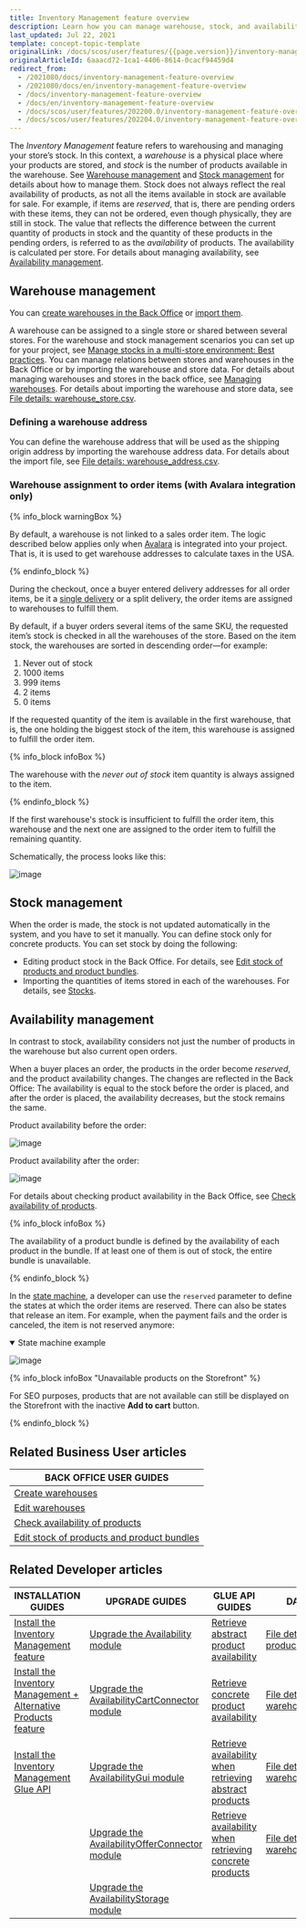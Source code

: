 ```yaml
---
title: Inventory Management feature overview
description: Learn how you can manage warehouse, stock, and availability with the Inventory Management feature
last_updated: Jul 22, 2021
template: concept-topic-template
originalLink: /docs/scos/user/features/{{page.version}}/inventory-management-feature-overview.html-feature-overview
originalArticleId: 6aaacd72-1ca1-4406-8614-0cacf94459d4
redirect_from:
  - /2021080/docs/inventory-management-feature-overview
  - /2021080/docs/en/inventory-management-feature-overview
  - /docs/inventory-management-feature-overview
  - /docs/en/inventory-management-feature-overview
  - /docs/scos/user/features/202200.0/inventory-management-feature-overview.html
  - /docs/scos/user/features/202204.0/inventory-management-feature-overview.html  
---
```


The *Inventory Management* feature refers to warehousing and managing your store’s stock. In this context, a *warehouse* is a physical place where your products are stored, and *stock* is the number of products available in the warehouse. See [Warehouse management](#warehouse-management) and [Stock management](#stock-management) for details about how to manage them.
Stock does not always reflect the real availability of products, as not all the items available in stock are available for sale. For example, if items are *reserved*, that is, there are pending orders with these items, they can not be ordered, even though physically, they are still in stock. The value that reflects the difference between the current quantity of products in stock and the quantity of these products in the pending orders, is referred to as the *availability* of products. The availability is calculated per store. For details about managing availability, see [Availability management](#availability-management).

## Warehouse management

You can [create warehouses in the Back Office](/docs/pbc/all/warehouse-management-system/manage-in-the-back-office/create-warehouses.html) or [import them](/docs/pbc/all/warehouse-management-system/import-and-export-data/file-details-warehouse.csv.html).

A warehouse can be assigned to a single store or shared between several stores. For the warehouse and stock management scenarios you can set up for your project, see [Manage stocks in a multi-store environment: Best practices](/docs/pbc/all/warehouse-management-system/extend-and-customize/manage-stocks-in-a-multi-store-environment-best-practices.html). You can manage relations between stores and warehouses in the Back Office or by importing the warehouse and store data. For details about managing warehouses and stores in the back office, see [Managing warehouses](/docs/pbc/all/warehouse-management-system/manage-in-the-back-office/edit-warehouses.html). For details about importing the warehouse and store data, see [File details: warehouse_store.csv](/docs/pbc/all/warehouse-management-system/import-and-export-data/file-details-warehouse-store.csv.html).

### Defining a warehouse address

You can define the warehouse address that will be used as the shipping origin address by importing the warehouse address data. For details about the import file, see [File details: warehouse_address.csv](/docs/pbc/all/warehouse-management-system/import-and-export-data/file-details-warehouse-address.csv.html).

### Warehouse assignment to order items (with Avalara integration only)

{% info_block warningBox %}

By default, a warehouse is not linked to a sales order item. The logic described below applies only when [Avalara](/docs/scos/user/features/{{page.version}}/tax-feature-overview.html) is integrated into your project. That is, it is used to get warehouse addresses to calculate taxes in the USA.

{% endinfo_block %}

During the checkout, once a buyer entered delivery addresses for all order items, be it a [single delivery](/docs/scos/user/features/{{page.version}}/order-management-feature-overview/split-delivery-overview.html) or a split delivery, the order items are assigned to warehouses to fulfill them.

By default, if a buyer orders several items of the same SKU, the requested item’s stock is checked in all the warehouses of the store. Based on the item stock, the warehouses are sorted in descending order—for example:

1. Never out of stock
2. 1000 items
3. 999 items
4. 2 items
5. 0 items

If the requested quantity of the item is available in the first warehouse, that is, the one holding the biggest stock of the item, this warehouse is assigned to fulfill the order item.

{% info_block infoBox %}

The warehouse with the *never out of stock* item quantity is always assigned to the item.

{% endinfo_block %}

If the first warehouse's stock is insufficient to fulfill the order item, this warehouse and the next one are assigned to the order item to fulfill the remaining quantity.

Schematically, the process looks like this:

![image](https://confluence-connect.gliffy.net/embed/image/74e2001e-4443-4e6c-b3d6-fafb14548702.png?utm_medium=live&utm_source=custom)

## Stock management

When the order is made, the stock is not updated automatically in the system, and you have to set it manually. You can define stock only for concrete products. You can set stock by doing the following:

* Editing product stock in the Back Office. For details, see [Edit stock of products and product bundles](/docs/pbc/all/warehouse-management-system/manage-in-the-back-office/edit-stock-of-products-and-product-bundles.html).
* Importing the quantities of items stored in each of the warehouses. For details, see [Stocks](/docs/scos/dev/data-import/{{page.version}}/data-import-categories/catalog-setup/stocks/stocks.html).

## Availability management

In contrast to stock, availability considers not just the number of products in the warehouse but also current open orders.

When a buyer places an order, the products in the order become *reserved*, and the product availability changes. The changes are reflected in the Back Office: The availability is equal to the stock before the order is placed, and after the order is placed, the availability decreases, but the stock remains the same.

Product availability before the order:

![image](https://spryker.s3.eu-central-1.amazonaws.com/docs/Features/Inventory+Management/before-order-placement.png)

Product availability after the order:

![image](https://spryker.s3.eu-central-1.amazonaws.com/docs/Features/Inventory+Management/after-order-placement.png)

For details about checking product availability in the Back Office, see [Check availability of products](/docs/scos/user/back-office-user-guides/{{page.version}}/catalog/availability/check-availability-of-products.html).

{% info_block infoBox %}

The availability of a product bundle is defined by the availability of each product in the bundle. If at least one of them is out of stock, the entire bundle is unavailable.

{% endinfo_block %}

In the [state machine](/docs/scos/dev/back-end-development/data-manipulation/datapayload-conversion/state-machine/order-process-modelling-via-state-machines.html), a developer can use the `reserved` parameter to define the states at which the order items are reserved. There can also be states that release an item. For example, when the payment fails and the order is canceled, the item is not reserved anymore:

<details open>
<summary markdown='span'>State machine example</summary>

![image](https://spryker.s3.eu-central-1.amazonaws.com/docs/Features/Inventory+Management/state-machine.png)

</details>

{% info_block infoBox "Unavailable products on the Storefront" %}

For SEO purposes, products that are not available can still be displayed on the Storefront with the inactive **Add to cart** button.

{% endinfo_block %}

## Related Business User articles

|BACK OFFICE USER GUIDES|
|---|
| [Create warehouses](/docs/pbc/all/warehouse-management-system/manage-in-the-back-office/create-warehouses.html)  |
| [Edit warehouses](/docs/pbc/all/warehouse-management-system/manage-in-the-back-office/edit-warehouses.html) |
| [Check availability of products](/docs/scos/user/back-office-user-guides/{{page.version}}/catalog/availability/check-availability-of-products.html)  |
| [Edit stock of products and product bundles](/docs/pbc/all/warehouse-management-system/manage-in-the-back-office/edit-stock-of-products-and-product-bundles.html)  |

## Related Developer articles

| INSTALLATION GUIDES | UPGRADE GUIDES | GLUE API GUIDES | DATA IMPORT | REFERENCES |
|---|---|---|---|-|
| [Install the Inventory Management feature](/docs/pbc/all/warehouse-management-system/install-and-upgrade/install-the-inventory-management-feature.html) | [Upgrade the Availability module](/docs/pbc/all/warehouse-management-system/install-and-upgrade/upgrade-the-availability-module.html) | [Retrieve abstract product availability](/docs/pbc/all/warehouse-management-system/manage-using-glue-api/retrieve-abstract-product-availability.html) | [File details: product_stock.csv](/docs/pbc/all/warehouse-management-system/import-and-export-data/file-details-product-stock.csv.html) | [AvailabilityStorage module: reference information](/docs/scos/dev/feature-walkthroughs/{{page.version}}/inventory-management-feature-walkthrough/availabilitystorage-module-reference-informaton.html) |
| [Install the Inventory Management + Alternative Products feature](/docs/pbc/all/warehouse-management-system/install-and-upgrade/install-the-inventory-management-alternative-products-feature.html) | [Upgrade the AvailabilityCartConnector module](/docs/pbc/all/warehouse-management-system/install-and-upgrade/upgrade-the-availabilitycartconnector-module.html) | [Retrieve concrete product availability](/docs/pbc/all/warehouse-management-system/manage-using-glue-api/retrieve-concrete-product-availability.html) | [File details: warehouse_address.csv](/docs/pbc/all/warehouse-management-system/import-and-export-data/file-details-warehouse-address.csv.html) | [Manage stocks in a multi-store environment: Best practices](/docs/pbc/all/warehouse-management-system/extend-and-customize/manage-stocks-in-a-multi-store-environment-best-practices.html) |
| [Install the Inventory Management Glue API](/docs/pbc/all/warehouse-management-system/install-and-upgrade/install-the-inventory-management-glue-api.html) | [Upgrade the AvailabilityGui module](/docs/pbc/all/warehouse-management-system/install-and-upgrade/upgrade-the-availabilitygui-module.html) | [Retrieve availability when retrieving abstract products](/docs/pbc/all/warehouse-management-system/manage-using-glue-api/retrieve-availability-when-retrieving-abstract-products.html) | [File details: warehouse_store.csv](/docs/pbc/all/warehouse-management-system/import-and-export-data/file-details-warehouse-store.csv.html) |  |
|| [Upgrade the AvailabilityOfferConnector module](/docs/pbc/all/warehouse-management-system/install-and-upgrade/upgrade-the-availabilityofferconnector-module.html) | [Retrieve availability when retrieving concrete products](/docs/pbc/all/warehouse-management-system/manage-using-glue-api/retrieve-availability-when-retrieving-concrete-products.html) | [File details - warehouse.csv](/docs/pbc/all/warehouse-management-system/import-and-export-data/file-details-warehouse.csv.html) |
| | [Upgrade the AvailabilityStorage module](/docs/pbc/all/warehouse-management-system/install-and-upgrade/upgrade-the-availabilitystorage-module.html) | | |
